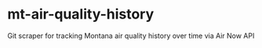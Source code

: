 # mt-air-quality-history
Git scraper for tracking Montana air quality history over time via Air Now API
